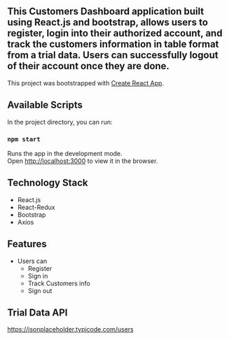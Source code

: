 ## This Customers Dashboard application built using React.js and bootstrap, allows users to register, login into their authorized account, and track the customers information in table format from a trial data. Users can successfully logout of their account once they are done.

This project was bootstrapped with [Create React App](https://github.com/facebook/create-react-app).

## Available Scripts

In the project directory, you can run:

### `npm start`

Runs the app in the development mode.<br />
Open [http://localhost:3000](http://localhost:3000) to view it in the browser.

## Technology Stack<a name="tstack"></a>

- React.js
- React-Redux
- Bootstrap
- Axios

## Features<a name="features"></a>

- Users can
  - Register
  - Sign in
  - Track Customers info
  - Sign out

## Trial Data API

https://jsonplaceholder.typicode.com/users
